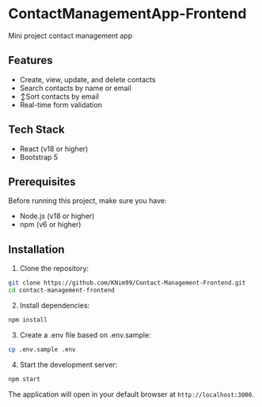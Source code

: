 # ContactManagementApp-Frontend
Mini project contact management app

## Features

- Create, view, update, and delete contacts
- Search contacts by name or email
- ↕Sort contacts by email
- Real-time form validation

## Tech Stack

- React (v18 or higher)
- Bootstrap 5

## Prerequisites

Before running this project, make sure you have:

- Node.js (v18 or higher)
- npm (v6 or higher)

## Installation

1. Clone the repository:
```bash
git clone https://github.com/KNim99/Contact-Management-Frontend.git
cd contact-management-frontend
```

2. Install dependencies:
```bash
npm install
```

3. Create a .env file based on .env.sample:
```bash
cp .env.sample .env
```

4. Start the development server:
```bash
npm start
```

The application will open in your default browser at `http://localhost:3000`.
